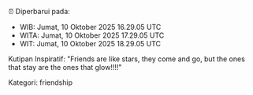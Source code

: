 ⏰ Diperbarui pada:
- WIB: Jumat, 10 Oktober 2025 16.29.05 UTC
- WITA: Jumat, 10 Oktober 2025 17.29.05 UTC
- WIT: Jumat, 10 Oktober 2025 18.29.05 UTC

Kutipan Inspiratif:
"Friends are like stars, they come and go, but the ones that stay are the ones that glow!!!!"


Kategori: friendship

